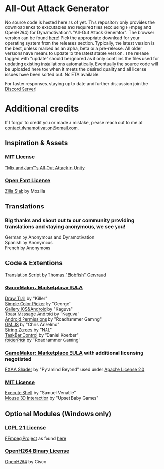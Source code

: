 # All-Out Attack Generator
No source code is hosted here as of yet. This repository only provides the download links to executables and required files (excluding FFmpeg and OpenH264) for Dynamotivation's "All-Out Attack Generator". The browser version can be found [here](https://dynamotivation.github.io/All-Out-Attack-Generator-Web/)!
Pick the appropriate download for your operating system from the releases section. Typically, the latest version is the best, unless marked as an alpha, beta or a pre-release. All older versions have means to update to the latest stable version. The release tagged with "update" should be ignored as it only contains the files used for updating existing installations automatically.
Eventually the source code will be uploaded here too when it meets the desired quality and all license issues have been sorted out. No ETA available.

For faster responses, staying up to date and further discussion join the [Discord Server](https://discord.gg/bk8XdVMJUs)!

# Additional credits
If I forgot to credit you or made a mistake, please reach out to me at [contact.dynamotivation@gmail.com](mailto:contact.dynamotivation@gmail.com).

## Inspiration & Assets
### [MIT License](https://opensource.org/licenses/MIT)
["Mix and Jam"'s All-Out Attack in Unity](https://github.com/mixandjam/Persona-AllOut)

### [Open Font License](https://scripts.sil.org/cms/scripts/page.php?site_id=nrsi&id=OFL)
[Zilla Slab](https://fonts.google.com/specimen/Zilla+Slab) by Mozilla

## Translations
### Big thanks and shout out to our community providing translations and staying anonymous, we see you!
German by Anonymous and Dynamotivation\
Spanish by Anonymous\
French by Anonymous

## Code & Extentions
[Translation Script](https://pastebin.com/HjxsVi49) by [Thomas "Blobfish" Gervraud](https://www.youtube.com/c/blobfishdev)

### [GameMaker: Marketplace EULA](https://marketplace.yoyogames.com/eula)
[Draw Trail](https://marketplace.yoyogames.com/assets/212/draw-trail) by "Killer"\
[Simple Color Picker](https://marketplace.yoyogames.com/assets/728/simple-color-picker) by "George"\
[Gallery iOS&Android](https://marketplace.yoyogames.com/assets/3960/gallery-ios-android) by "Kaguva"\
[Toast Message Android](https://marketplace.yoyogames.com/assets/4230/toast-message-android) by "Kaguva"\
[Android Permissions](https://marketplace.yoyogames.com/assets/4880/android-permissions) by "Roadhammer Gaming"\
[GM.JS](https://marketplace.yoyogames.com/assets/3454/gm-js) by "Chris Anselmo"\
[String Zeroes](https://marketplace.yoyogames.com/assets/157/string-zeroes) by "NAL"\
[TaskBar Control](https://marketplace.yoyogames.com/assets/6151/taskbar-control) by "Daniel Koerber"\
[folderPick](https://marketplace.yoyogames.com/assets/4257/folderpick) by "Roadhammer Gaming"

### [GameMaker: Marketplace EULA](https://marketplace.yoyogames.com/eula) with additional licensing negotiated
[FXAA Shader](https://marketplace.yoyogames.com/assets/1360/fxaa-shader) by "Pyramind Beyond" used under [Apache License 2.0](https://www.apache.org/licenses/LICENSE-2.0)

### [MIT License](https://opensource.org/licenses/MIT)
[Execute Shell](https://marketplace.yoyogames.com/assets/575/execute-shell) by "Samuel Venable"\
[Mouse 3D Interaction](https://marketplace.yoyogames.com/assets/2252/mouse-3d-interaction) by "Upset Baby Games"

## Optional Modules (Windows only)
### [LGPL 2.1 License](https://www.gnu.org/licenses/old-licenses/lgpl-2.1.html)
[FFmpeg Project](http://ffmpeg.org/) as found [here](https://github.com/Dynamotivation/FFmpeg)

### [OpenH264 Binary License](https://www.openh264.org/BINARY_LICENSE.txt)
[OpenH264](https://www.openh264.org/) by Cisco
